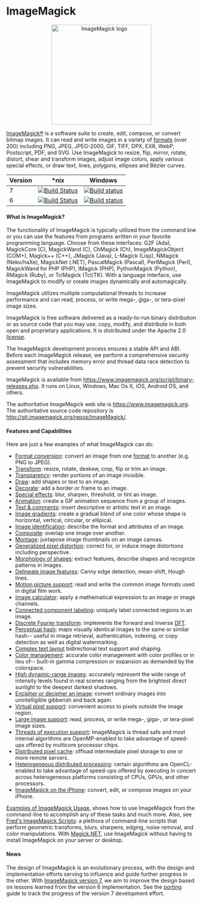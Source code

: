 ImageMagick
===========

<p align="center">
<img align="center" src="https://www.imagemagick.org/image/wizard.png" alt="ImageMagick logo" width="265"/>

[ImageMagick®](https://www.imagemagick.org/) is a software suite to create, edit, compose, or convert bitmap images. It can read and write images in a variety of [formats](https://www.imagemagick.org/script/formats.php) (over 200) including PNG, JPEG, JPEG-2000, GIF, TIFF, DPX, EXR, WebP, Postscript, PDF, and SVG.  Use ImageMagick to resize, flip, mirror, rotate, distort, shear and transform images, adjust image colors, apply various special effects, or draw text, lines, polygons, ellipses and Bézier curves.


| Version | *nix | Windows |
| ------------- | ------------- | ------------- |
| 7 | [![Build Status](https://travis-ci.org/ImageMagick/ImageMagick.svg?branch=master)](https://travis-ci.org/ImageMagick/ImageMagick) | [![Build status](https://ci.appveyor.com/api/projects/status/jk7yr5plamnuh9g6/branch/master?svg=true)](https://ci.appveyor.com/project/dlemstra/imagemagick-windows/branch/master) |
| 6 | [![Build Status](https://travis-ci.org/ImageMagick/ImageMagick.svg?branch=ImageMagick-6)](https://travis-ci.org/ImageMagick/ImageMagick) | [![Build status](https://ci.appveyor.com/api/projects/status/jk7yr5plamnuh9g6/branch/ImageMagick-Windows-6?svg=true)](https://ci.appveyor.com/project/dlemstra/imagemagick-windows/branch/ImageMagick-Windows-6) |

#### What is ImageMagick?

The functionality of ImageMagick is typically utilized from the command line or you can use the features from programs written in your favorite programming language. Choose from these interfaces: G2F (Ada), MagickCore (C), MagickWand (C), ChMagick (Ch), ImageMagickObject (COM+), Magick++ (C++), JMagick (Java), L-Magick (Lisp), NMagick (Neko/haXe), MagickNet (.NET), PascalMagick (Pascal), PerlMagick (Perl), MagickWand for PHP (PHP), IMagick (PHP), PythonMagick (Python), RMagick (Ruby), or TclMagick (Tcl/TK). With a language interface, use ImageMagick to modify or create images dynamically and automagically.

ImageMagick utilizes multiple computational threads to increase performance and can read, process, or write mega-, giga-, or tera-pixel image sizes.

ImageMagick is free software delivered as a ready-to-run binary distribution or as source code that you may use, copy, modify, and distribute in both open and proprietary applications. It is distributed under the Apache 2.0 [license](https://www.imagemagick.org/script/license.php).

The ImageMagick development process ensures a stable API and ABI. Before each ImageMagick release, we perform a comprehensive security assessment that includes memory error and thread data race detection to prevent security vulnerabilities.

ImageMagick is available from https://www.imagemagick.org/script/binary-releases.php. It runs on Linux, Windows, Mac Os X, iOS, Android OS, and others.

The authoritative ImageMagick web site is https://www.imagemagick.org. The authoritative source code repository is http://git.imagemagick.org/repos/ImageMagick/.

#### Features and Capabilities

Here are just a few examples of what ImageMagick can do:

* [Format conversion](https://www.imagemagick.org/script/convert.php): convert an image from one [format](https://www.imagemagick.org/script/formats.php) to another (e.g.  PNG to JPEG).
* [Transform](https://www.imagemagick.org/Usage/resize/): resize, rotate, deskew, crop, flip or trim an image.
* [Transparency](https://www.imagemagick.org/Usage/masking/): render portions of an image invisible.
* [Draw](https://www.imagemagick.org/Usage/draw/): add shapes or text to an image.
* [Decorate](https://www.imagemagick.org/Usage/crop/): add a border or frame to an image.
* [Special effects](https://www.imagemagick.org/Usage/blur/): blur, sharpen, threshold, or tint an image.
* [Animation](https://www.imagemagick.org/Usage/anim_basics/): create a GIF animation sequence from a group of images.
* [Text & comments](https://www.imagemagick.org/Usage/text/): insert descriptive or artistic text in an image.
* [Image gradients](https://www.imagemagick.org/script/gradient.php): create a gradual blend of one color whose shape is horizontal, vertical, circular, or ellipical.
* [Image identification](https://www.imagemagick.org/script/identify.php): describe the format and attributes of an image.
* [Composite](https://www.imagemagick.org/script/composite.php): overlap one image over another.
* [Montage](https://www.imagemagick.org/script/montage.php): juxtapose image thumbnails on an image canvas.
* [Generalized pixel distortion](https://www.imagemagick.org/Usage/distorts/): correct for, or induce image distortions including perspective.
* [Morphology of shapes](https://www.imagemagick.org/Usage/morphology/): extract features, describe shapes and recognize patterns in images.
* [Delineate image features](https://www.imagemagick.org/Usage/transform/#vision): Canny edge detection, mean-shift, Hough lines.
* [Motion picture support](https://www.imagemagick.org/script/motion-picture.php): read and write the common image formats used in digital film work.
* [Image calculator](https://www.imagemagick.org/script/fx.php): apply a mathematical expression to an image or image channels.
* [Connected component labeling](https://www.imagemagick.org/script/connected-components.php): uniquely label connected regions in an image.
* [Discrete Fourier transform](https://www.imagemagick.org/Usage/fourier/): implements the forward and inverse [DFT](http://en.wikipedia.org/wiki/Discrete_Fourier_transform).
* [Perceptual hash](http://www.fmwconcepts.com/misc_tests/perceptual_hash_test_results_510/index.html): maps visually identical images to the same or similar hash-- useful in image retrieval, authentication, indexing, or copy detection as well as digital watermarking.
* [Complex text layout](https://en.wikipedia.org/wiki/Complex_text_layout) bidirectional text support and shaping.
* [Color management](https://www.imagemagick.org/script/color-management.php): accurate color management with color profiles or in lieu of-- built-in gamma compression or expansion as demanded by the colorspace.
* [High dynamic-range images](https://www.imagemagick.org/script/high-dynamic-range.php): accurately represent the wide range of intensity levels found in real scenes ranging from the brightest direct sunlight to the deepest darkest shadows.
* [Encipher or decipher an image](https://www.imagemagick.org/script/cipher.php): convert ordinary images into unintelligible gibberish and back again.
* [Virtual pixel support](https://www.imagemagick.org/script/architecture.php#virtual-pixels): convenient access to pixels outside the image region.
* [Large image support](https://www.imagemagick.org/script/architecture.php#tera-pixel): read, process, or write mega-, giga-, or tera-pixel image sizes.
* [Threads of execution support](https://www.imagemagick.org/script/architecture.php#threads): ImageMagick is thread safe and most internal algorithms are OpenMP-enabled to take advantage of speed-ups offered by multicore processor chips.
* [Distributed pixel cache](https://www.imagemagick.org/script/distribute-pixel-cache.php): offload intermediate pixel storage to one or more remote servers.
* [Heterogeneous distributed processing](https://www.imagemagick.org/script/architecture.php#distributed): certain algorithms are OpenCL-enabled to take advantage of speed-ups offered by executing in concert across heterogeneous platforms consisting of CPUs, GPUs, and other processors.
* [ImageMagick on the iPhone](https://www.imagemagick.org/script/binary-releases.php#iOS): convert, edit, or compose images on your iPhone.

[Examples of ImageMagick Usage](https://www.imagemagick.org/Usage/), shows how to use ImageMagick from the command-line to accomplish any of these tasks and much more. Also, see [Fred's ImageMagick Scripts](http://www.fmwconcepts.com/imagemagick/): a plethora of command-line scripts that perform geometric transforms, blurs, sharpens, edging, noise removal, and color manipulations. With [Magick.NET](https://magick.codeplex.com/), use ImageMagick without having to install ImageMagick on your server or desktop.

#### News

The design of ImageMagick is an evolutionary process, with the design and implementation efforts serving to influence and guide further progress in the other.  With [ImageMagick version 7](http://nextgen.imagemagick.org), we aim to improve the design based on lessons learned from the version 6 implementation.  See the [porting](https://www.imagemagick.org/script/porting.php) guide to track the progress of the version 7 development effort.
